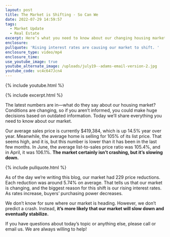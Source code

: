 ```yaml
---
layout: post
title: The Market is Shifting - So Can We
date: 2022-07-29 14:59:57
tags:
  - Market Update
  - Real Estate
excerpt: Here’s what you need to know about our changing housing market.
enclosure:
pullquote: 'Rising interest rates are causing our market to shift. '
enclosure_type: video/mp4
enclosure_time:
use_youtube_image: true
youtube_alternate_image: /uploads/july19--adams-email-version-2.jpg
youtube_code: vc4c647Jcn4
---
```

{% include youtube.html %}

{% include excerpt.html %}

The latest numbers are in—what do they say about our housing market? Conditions are changing, so if you aren’t informed, you could make huge decisions based on outdated information. Today we’ll share everything you need to know about our market.&nbsp;

Our average sales price is currently $419,384, which is up 14.5% year over year. Meanwhile, the average home is selling for 105% of its list price. That seems high, and it is, but this number is lower than it has been in the last few months. In June, the average list-to-sales price ratio was 105.4%, and in April, it was 106.1%. **The market certainly isn’t crashing, but it’s slowing down.&nbsp;**

{% include pullquote.html %}

As of the day we’re writing this blog, our market had 229 price reductions. Each reduction was around 5.74% on average. That tells us that our market is changing, and the biggest reason for this shift is our rising interest rates. As rates increase, buyers’ purchasing power decreases.&nbsp;

We don’t know for sure where our market is heading. However, we don’t predict a crash. Instead, **it’s more likely that our market will slow down and eventually stabilize.&nbsp;**

If you have questions about today’s topic or anything else, please call or email us. We are always willing to help\!&nbsp;
